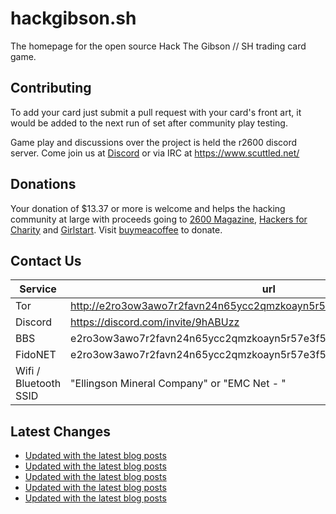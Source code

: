 # hackgibson.sh
The homepage for the open source Hack The Gibson // SH trading card game.


## Contributing

To add your card just submit a pull request with your card's front art, it would be added to the next run of set after community play testing.

Game play and discussions over the project is held the r2600 discord server. Come join us at [Discord](https://discord.com/invite/9hABUzz) or via IRC at https://www.scuttled.net/


## Donations

Your donation of $13.37 or more is welcome and helps the hacking community at large with proceeds going to [2600 Magazine](https://2600.com/), [Hackers for Charity](https://hackersforcharity.org) and [Girlstart](https://girlstart.org).  Visit [buymeacoffee](https://www.buymeacoffee.com/hackgibson.sh) to donate.


## Contact Us

Service | url
-|-
Tor | http://e2ro3ow3awo7r2favn24n65ycc2qmzkoayn5r57e3f56nvjwdcgg32ad.onion
Discord | https://discord.com/invite/9hABUzz
BBS | e2ro3ow3awo7r2favn24n65ycc2qmzkoayn5r57e3f56nvjwdcgg32ad.onion:23
FidoNET | e2ro3ow3awo7r2favn24n65ycc2qmzkoayn5r57e3f56nvjwdcgg32ad.onion:24554
Wifi / Bluetooth SSID | "Ellingson Mineral Company" or "EMC Net - <fidonet address>"

## Latest Changes
<!-- BLOG-POST-LIST:START -->
- [Updated with the latest blog posts](https://github.com/DFW2600/hackgibson.sh/commit/41a5f27b4018a93e2c7b3f86de2022bccbff4f42)
- [Updated with the latest blog posts](https://github.com/DFW2600/hackgibson.sh/commit/a7c2c3a9947466817c27a5a0fb0d07df91ac87c2)
- [Updated with the latest blog posts](https://github.com/DFW2600/hackgibson.sh/commit/cb0f1d0ac4c554e118ca6b0c525cc2843c11b9ef)
- [Updated with the latest blog posts](https://github.com/DFW2600/hackgibson.sh/commit/66393a656b58b51836f2dce6fcaccda5feb3a025)
- [Updated with the latest blog posts](https://github.com/DFW2600/hackgibson.sh/commit/292209474af372331fc7bddf63ea17b56ce0c9f8)
<!-- BLOG-POST-LIST:END -->
